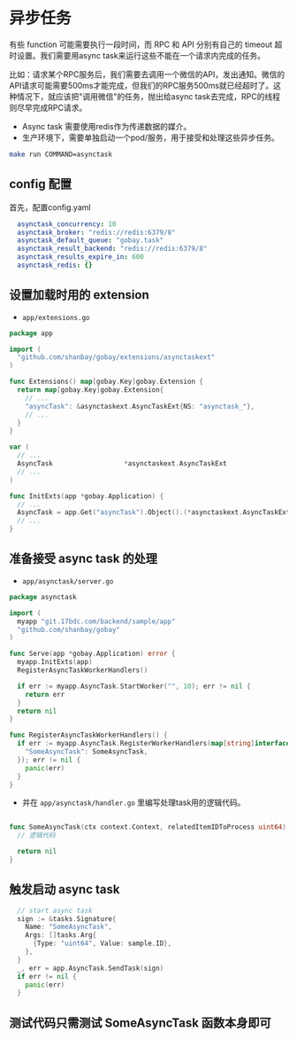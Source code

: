 # 异步任务

有些 function 可能需要执行一段时间，而 RPC 和 API 分别有自己的 timeout 超时设置。我们需要用async task来运行这些不能在一个请求内完成的任务。

比如：请求某个RPC服务后，我们需要去调用一个微信的API，发出通知。微信的API请求可能需要500ms才能完成，但我们的RPC服务500ms就已经超时了。这种情况下，就应该把"调用微信"的任务，抛出给async task去完成，RPC的线程则尽早完成RPC请求。

- Async task 需要使用redis作为传递数据的媒介。
- 生产环境下，需要单独启动一个pod/服务，用于接受和处理这些异步任务。

```sh
make run COMMAND=asynctask
```


## config 配置

首先，配置config.yaml

```yaml
  asynctask_concurrency: 10
  asynctask_broker: "redis://redis:6379/8"
  asynctask_default_queue: "gobay.task"
  asynctask_result_backend: "redis://redis:6379/8"
  asynctask_results_expire_in: 600
  asynctask_redis: {}
```

## 设置加载时用的 extension

- `app/extensions.go`

```go
package app

import (
  "github.com/shanbay/gobay/extensions/asynctaskext"
)

func Extensions() map[gobay.Key]gobay.Extension {
  return map[gobay.Key]gobay.Extension{
    // ...
    "asyncTask": &asynctaskext.AsyncTaskExt{NS: "asynctask_"},
    // ...
  }
}

var (
  // ...
  AsyncTask                  *asynctaskext.AsyncTaskExt
  // ...
)

func InitExts(app *gobay.Application) {
  // ...
  AsyncTask = app.Get("asyncTask").Object().(*asynctaskext.AsyncTaskExt)
  // ...
}
```

## 准备接受 async task 的处理

- `app/asynctask/server.go`

```go
package asynctask

import (
  myapp "git.17bdc.com/backend/sample/app"
  "github.com/shanbay/gobay"
)

func Serve(app *gobay.Application) error {
  myapp.InitExts(app)
  RegisterAsyncTaskWorkerHandlers()

  if err := myapp.AsyncTask.StartWorker("", 10); err != nil {
    return err
  }
  return nil
}

func RegisterAsyncTaskWorkerHandlers() {
  if err := myapp.AsyncTask.RegisterWorkerHandlers(map[string]interface{}{
    "SomeAsyncTask": SomeAsyncTask,
  }); err != nil {
    panic(err)
  }
}
```

- 并在 `app/asynctask/handler.go` 里编写处理task用的逻辑代码。

```go

func SomeAsyncTask(ctx context.Context, relatedItemIDToProcess uint64) error {
  // 逻辑代码

  return nil
}
```

## 触发启动 async task

```go
  // start async task
  sign := &tasks.Signature{
    Name: "SomeAsyncTask",
    Args: []tasks.Arg{
      {Type: "uint64", Value: sample.ID},
    },
  }
  _, err = app.AsyncTask.SendTask(sign)
  if err != nil {
    panic(err)
  }
```

## 测试代码只需测试 SomeAsyncTask 函数本身即可
